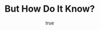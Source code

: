 ---
title: "But How Do It Know?"
bookCover: "/assets/book-covers/but-how-do-it-know.jpg"
slug: "but-how-do-it-know"
bookAuthor: "J. Clark Scott"
rating: 10
amazonLink: ""
author:
  name: Rico Trebeljahr
  picture: "/assets/blog/profile.jpeg"
---